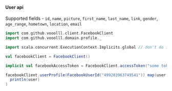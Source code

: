 #### User api

Supported fields - `id`, `name`, `picture`, `first_name`, `last_name`, `link`, `gender`, `age_range`, `hometown`, `location`, `email`


```scala
import com.github.vooolll.client.FacebookClient
import com.github.vooolll.domain.profile._

import scala.concurrent.ExecutionContext.Implicits.global // don't do it in production environment, only for example purpose

val facebookClient = FacebookClient()

implicit val facebookAccessToken = FacebookClient.accessToken("some token value")

facebookClient.userProfile(FacebookUserId("499283963749541")) map(user =>
  println(user)
)
```
